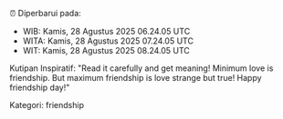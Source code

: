⏰ Diperbarui pada:
- WIB: Kamis, 28 Agustus 2025 06.24.05 UTC
- WITA: Kamis, 28 Agustus 2025 07.24.05 UTC
- WIT: Kamis, 28 Agustus 2025 08.24.05 UTC

Kutipan Inspiratif:
"Read it carefully and get meaning! Minimum love is friendship. But maximum friendship is love strange but true! Happy friendship day!"


Kategori: friendship

